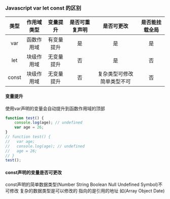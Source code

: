 ### Javascript var let const 的区别

| 类型 | 作用域类型 | 变量提升 | 是否可重复声明 | 是否可更改 | 是否能挂载全局 |
| :----: | :----------: | :--------: | :--------------: | :----------: | :--------------: |
| var  | 函数作用域 | 有变量提升 | 是   | 是   | 是   |
| let  | 块级作用域 | 无变量提升 | 否  | 是   | 否   |
| const  | 块级作用域 | 无变量提升 | 否   | 复杂类型可修改 简单类型不可   | 否   |


#### 变量提升
使用var声明的变量会自动提升到函数作用域的顶部

```javascript
function test() {
    console.log(age); // undefined
    var age = 26;
}
// function test() {
//   var age;
//   console.log(age); // undefined
//   age = 26;
// }
test();
```

#### const声明的变量是否可更改
const声明的简单数据类型(Number String Boolean Null Undefined Symbol)不可修改
复杂的数据类型是可以修改的 指向的是引用的地址 如(Array Object Date)
